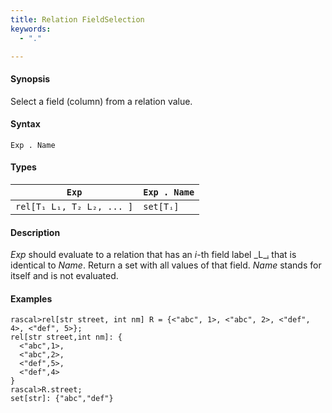 ```yaml
---
title: Relation FieldSelection
keywords:
  - "."

---
```


#### Synopsis

Select a field (column) from a relation value.

#### Syntax

`Exp . Name`

#### Types


|`Exp`                                | `Exp . Name`  |
| --- | --- |
| `rel[T₁ L₁, T₂ L₂, ... ]` | `set[Tᵢ]`      |


#### Description

_Exp_ should evaluate to a relation that has an _i_-th field label _L_ᵢ that is identical to _Name_.
Return a set with all values of that field.
_Name_ stands for itself and is not evaluated.

#### Examples


```rascal-shell 
rascal>rel[str street, int nm] R = {<"abc", 1>, <"abc", 2>, <"def", 4>, <"def", 5>};
rel[str street,int nm]: {
  <"abc",1>,
  <"abc",2>,
  <"def",5>,
  <"def",4>
}
rascal>R.street;
set[str]: {"abc","def"}
```


